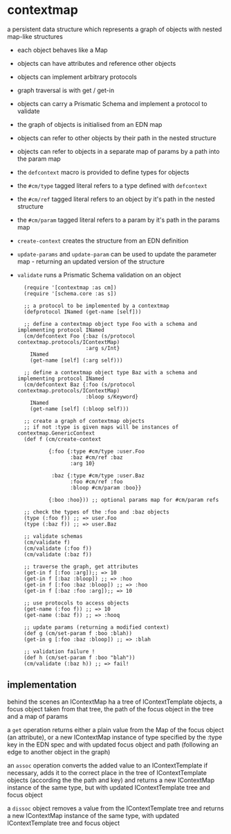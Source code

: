 # contextmap

a persistent data structure which represents a graph of objects with nested map-like structures

* each object behaves like a Map
* objects can have attributes and reference other objects
* objects can implement arbitrary protocols
* graph traversal is with get / get-in
* objects can carry a Prismatic Schema and implement a protocol to validate
* the graph of objects is initialised from an EDN map
* objects can refer to other objects by their path in the nested structure
* objects can refer to objects in a separate map of params by a path into the param map

* the `defcontext` macro is provided to define types for objects
* the `#cm/type` tagged literal refers to a type defined with `defcontext`
* the `#cm/ref` tagged literal refers to an object by it's path in the nested structure
* the `#cm/param` tagged literal refers to a param by it's path in the params map
* `create-context` creates the structure from an EDN definition
* `update-params` and `update-param` can be used to update the parameter map - returning an updated version of the structure
* `validate` runs a Prismatic Schema validation on an object

        (require '[contextmap :as cm])
        (require '[schema.core :as s])

        ;; a protocol to be implemented by a contextmap
        (defprotocol INamed (get-name [self]))

        ;; define a contextmap object type Foo with a schema and implementing protocol INamed
        (cm/defcontext Foo {:baz (s/protocol contextmap.protocols/IContextMap)
                            :arg s/Int}
          INamed
          (get-name [self] (:arg self)))

        ;; define a contextmap object type Baz with a schema and implementing protocol INamed
        (cm/defcontext Baz {:foo (s/protocol contextmap.protocols/IContextMap)
                            :bloop s/Keyword}
          INamed
          (get-name [self] (:bloop self)))

        ;; create a graph of contextmap objects
        ;; if not :type is given maps will be instances of contextmap.GenericContext
        (def f (cm/create-context

                {:foo {:type #cm/type :user.Foo
                       :baz #cm/ref :baz
                       :arg 10}

                 :baz {:type #cm/type :user.Baz
                       :foo #cm/ref :foo
                       :bloop #cm/param :boo}}

                {:boo :hoo})) ;; optional params map for #cm/param refs

        ;; check the types of the :foo and :baz objects
        (type (:foo f)) ;; => user.Foo
        (type (:baz f)) ;; => user.Baz

        ;; validate schemas
        (cm/validate f)
        (cm/validate (:foo f))
        (cm/validate (:baz f))

        ;; traverse the graph, get attributes
        (get-in f [:foo :arg]);; => 10
        (get-in f [:baz :bloop]) ;; => :hoo
        (get-in f [:foo :baz :bloop]) ;; => :hoo
        (get-in f [:baz :foo :arg]);; => 10

        ;; use protocols to access objects
        (get-name (:foo f)) ;; => 10
        (get-name (:baz f)) ;; => :hooq

        ;; update params (returning a modified context)
        (def g (cm/set-param f :boo :blah))
        (get-in g [:foo :baz :bloop]) ;; => :blah

        ;; validation failure !
        (def h (cm/set-param f :boo "blah"))
        (cm/validate (:baz h)) ;; => fail!

## implementation

behind the scenes an IContextMap ha a tree of IContextTemplate objects, a focus object taken from that tree, the path of the focus object in the tree and a map of params

a `get` operation returns either a plain value from the Map of the focus object (an attribute), or a new IContextMap instance of type specified by the :type key in the EDN spec and with updated focus object and path (following an edge to another object in the graph)

an `assoc` operation converts the added value to an IContextTemplate if necessary, adds it to  the correct place in the tree of IContextTemplate objects (according the the path and key) and returns a new IContextMap instance of the same type, but with updated IContextTemplate tree and focus object

a `dissoc` object removes a value from the IContextTemplate tree and returns a new IContextMap instance of the same type, with updated IContextTemplate tree and focus object
